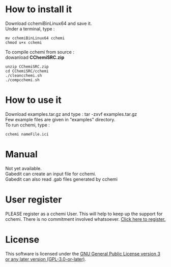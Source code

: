 # How to install it 

Download  cchemiBinLinux64 and  save it.\
Under a terminal, type :
```console
mv cchemiBinLinux64 cchemi
chmod u+x cchemi
```
To compile cchemi from source :\
dowanload **CChemiSRC.zip**
```console
unzip CChemiSRC.zip
cd CChemiSRC/cchemi
./cleancchemi.sh
./compcchemi.sh
```


# How to use it

Download examples.tar.gz and type : tar -zxvf examples.tar.gz\
Few example files  are given in "examples" directory.\
To run cchemi, type :
```console
cchemi nameFile.ici
```

# Manual

Not yet available.\
Gabedit can create an input file for cchemi.\
Gabedit can also read .gab files generated by cchemi

# User register

PLEASE register as a cchemi User. This will help to keep up the support for cchemi. There is no commitment involved whatsoever.  [Click here to register.](https://docs.google.com/forms/d/e/1FAIpQLSf1IKbAlbHrQV13QjJnOxtwz_6-rU9jcF7Od4Zf2zIJSjyrEw/viewform)

 # License

This software is licensed under the [GNU General Public License version 3 or any later version (GPL-3.0-or-later)](https://www.gnu.org/licenses/gpl.txt).
